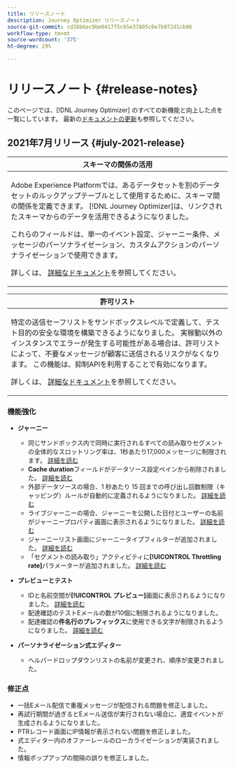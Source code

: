 ```yaml
---
title: リリースノート
description: Journey Optimizer リリースノート
source-git-commit: cd38b6ec9be0417f5c65e37805c0e7b072d1cb96
workflow-type: tm+mt
source-wordcount: '375'
ht-degree: 29%

---
```



# リリースノート {#release-notes}

このページでは、[!DNL Journey Optimizer] のすべての新機能と向上した点を一覧にしています。
最新の[ドキュメントの更新](documentation-updates.md)も参照してください。

## 2021年7月リリース {#july-2021-release}

<table>
<thead>
<tr>
<th><strong>スキーマの関係の活用</strong><br/></th>
</tr>
</thead>
<tbody>
<tr>
<td>
<p>Adobe Experience Platformでは、あるデータセットを別のデータセットのルックアップテーブルとして使用するために、スキーマ間の関係を定義できます。 [!DNL Journey Optimizer]は、リンクされたスキーマからのデータを活用できるようになりました。</p>
<p>これらのフィールドは、単一のイベント設定、ジャーニー条件、メッセージのパーソナライゼーション、カスタムアクションのパーソナライゼーションで使用できます。</p>
<p>詳しくは、 <a href="event/experience-event-schema.md#leverage_schema_relationships">詳細なドキュメント</a>を参照してください。</p>
</td>
</tr>
</tbody>
</table>

<table>
<thead>
<tr>
<th><strong>許可リスト</strong><br/></th>
</tr>
</thead>
<tbody>
<tr>
<td>
<p>特定の送信セーフリストをサンドボックスレベルで定義して、テスト目的の安全な環境を構築できるようになりました。 実稼動以外のインスタンスでエラーが発生する可能性がある場合は、許可リストによって、不要なメッセージが顧客に送信されるリスクがなくなります。 この機能は、抑制APIを利用することで有効になります。</p>
<p>詳しくは、 <a href="allow-list.md">詳細なドキュメント</a>を参照してください。</p>
</td>
</tr>
</tbody>
</table>

### 機能強化

* **ジャーニー**
   * 同じサンドボックス内で同時に実行されるすべての読み取りセグメントの全体的なスロットリング率は、1秒あたり17,000メッセージに制限されます。 [詳細を読む](building-journeys/read-segment.md#configuring-segment-trigger-activity)
   * **Cache duration**&#x200B;フィールドがデータソース設定ペインから削除されました。 [詳細を読む](datasource/about-data-sources.md)
   * 外部データソースの場合、1 秒あたり 15 回までの呼び出し回数制限（キャッピング）ルールが自動的に定義されるようになりました。 [詳細を読む](configuration/external-systems.md#capping)
   * ライブジャーニーの場合、ジャーニーを公開した日付とユーザーの名前がジャーニープロパティ画面に表示されるようになりました。 [詳細を読む](building-journeys/journey-gs.md#change-properties)
   * ジャーニーリスト画面にジャーニータイプフィルターが追加されました。 [詳細を読む](user-interface.md#section_lgm_hpz_pgb)
   * 「セグメントの読み取り」アクティビティに&#x200B;**[!UICONTROL Throttling rate]**&#x200B;パラメーターが追加されました。 [詳細を読む](building-journeys/read-segment.md#configuring-segment-trigger-activity)

* **プレビューとテスト**
   * IDと名前空間が&#x200B;**[!UICONTROL プレビュー]**&#x200B;画面に表示されるようになりました。 [詳細を読む](preview.md#preview-your-messages)
   * 配達確認のテストEメールの数が10個に制限されるようになりました。
   * 配達確認の&#x200B;**件名行のプレフィックス**&#x200B;に使用できる文字が制限されるようになりました。 [詳細を読む](preview.md#send-proofs)

* **パーソナライゼーション式エディター**
   * ヘルパードロップダウンリストの名前が変更され、順序が変更されました。

### 修正点

* 一括Eメール配信で重複メッセージが配信される問題を修正しました。
* 再試行期間が過ぎるとEメール送信が実行されない場合に、適宜イベントが生成されるようになりました。
* PTRレコード画面にIP情報が表示されない問題を修正しました。
* 式エディター内のオファーレールのローカライゼーションが実装されました。
* 情報ポップアップの間隔の誤りを修正しました。

